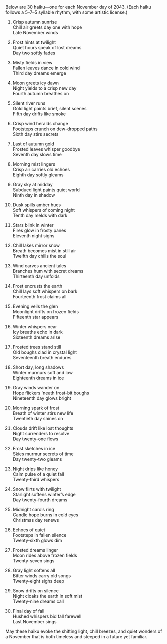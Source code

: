 Below are 30 haiku—one for each November day of 2043. (Each haiku follows a 5–7–5 syllable rhythm, with some artistic license.)

1. Crisp autumn sunrise  
Chill air greets day one with hope  
Late November winds

2. Frost hints at twilight  
Quiet hours speak of lost dreams  
Day two softly fades

3. Misty fields in view  
Fallen leaves dance in cold wind  
Third day dreams emerge

4. Moon greets icy dawn  
Night yields to a crisp new day  
Fourth autumn breathes on

5. Silent river runs  
Gold light paints brief, silent scenes  
Fifth day drifts like smoke

6. Crisp wind heralds change  
Footsteps crunch on dew-dropped paths  
Sixth day stirs secrets

7. Last of autumn gold  
Frosted leaves whisper goodbye  
Seventh day slows time

8. Morning mist lingers  
Crisp air carries old echoes  
Eighth day softly gleams

9. Gray sky at midday  
Subdued light paints quiet world  
Ninth day in shadow

10. Dusk spills amber hues  
Soft whispers of coming night  
Tenth day melds with dark

11. Stars blink in winter  
Fires glow in frosty panes  
Eleventh night sighs

12. Chill lakes mirror snow  
Breath becomes mist in still air  
Twelfth day chills the soul

13. Wind carves ancient tales  
Branches hum with secret dreams  
Thirteenth day unfolds

14. Frost encrusts the earth  
Chill lays soft whispers on bark  
Fourteenth frost claims all

15. Evening veils the glen  
Moonlight drifts on frozen fields  
Fifteenth star appears

16. Winter whispers near  
Icy breaths echo in dark  
Sixteenth dreams arise

17. Frosted trees stand still  
Old boughs clad in crystal light  
Seventeenth breath endures

18. Short day, long shadows  
Winter murmurs soft and low  
Eighteenth dreams in ice

19. Gray winds wander on  
Hope flickers 'neath frost-bit boughs  
Nineteenth day glows bright

20. Morning spark of frost  
Breath of winter stirs new life  
Twentieth day shines on

21. Clouds drift like lost thoughts  
Night surrenders to resolve  
Day twenty-one flows

22. Frost sketches in ice  
Skies murmur secrets of time  
Day twenty-two gleams

23. Night drips like honey  
Calm pulse of a quiet fall  
Twenty-third whispers

24. Snow flirts with twilight  
Starlight softens winter’s edge  
Day twenty-fourth dreams

25. Midnight carols ring  
Candle hope burns in cold eyes  
Christmas day renews

26. Echoes of quiet  
Footsteps in fallen silence  
Twenty-sixth glows dim

27. Frosted dreams linger  
Moon rides above frozen fields  
Twenty-seven sings

28. Gray light softens all  
Bitter winds carry old songs  
Twenty-eight sighs deep

29. Snow drifts on silence  
Night cloaks the earth in soft mist  
Twenty-nine dreams call

30. Final day of fall  
Hushed whispers bid fall farewell  
Last November sings

May these haiku evoke the shifting light, chill breezes, and quiet wonders of a November that is both timeless and steeped in a future yet familiar.
